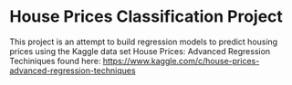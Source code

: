 # House Prices Classification Project

This project is an attempt to build regression models to predict housing prices using the Kaggle data set House Prices: Advanced Regression Techiniques found here: https://www.kaggle.com/c/house-prices-advanced-regression-techniques
